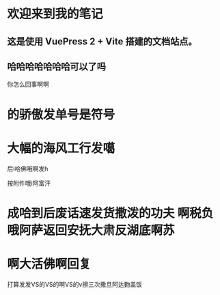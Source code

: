 # 欢迎来到我的笔记

## 这是使用 **VuePress 2 + Vite** 搭建的文档站点。

## 哈哈哈哈哈哈哈可以了吗

你怎么回事啊啊    



# 的骄傲发单号是符号

# 大幅的海风工行发噶

后i哈佛哦啊发h 

按附件哦i阿富汗



# 成哈到后废话速发货撒泼的功夫  啊税负哦阿萨返回安抚大肃反湖底啊苏 



# 啊大活佛啊回复

打算发发VS的VS的啊VS的v擦三次撒旦阿达覅盖饭
